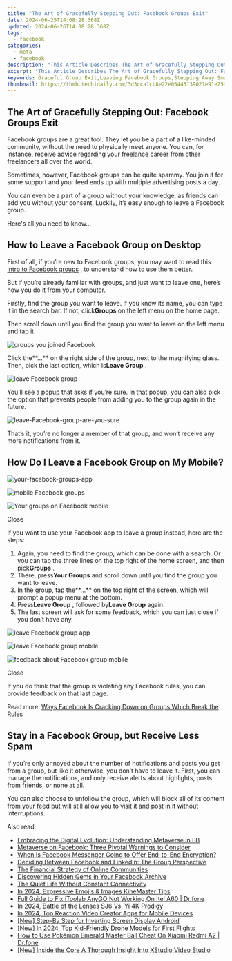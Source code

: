 ```yaml
---
title: "The Art of Gracefully Stepping Out: Facebook Groups Exit"
date: 2024-06-25T14:08:28.368Z
updated: 2024-06-26T14:08:28.368Z
tags:
  - facebook
categories:
  - meta
  - facebook
description: "This Article Describes The Art of Gracefully Stepping Out: Facebook Groups Exit"
excerpt: "This Article Describes The Art of Gracefully Stepping Out: Facebook Groups Exit"
keywords: Graceful Group Exit,Leaving Facebook Groups,Stepping Away Smartly,Exiting Online Communities,Farewell to FB GGs,Withdrawing From Social Groups,Strategic Group Departure
thumbnail: https://thmb.techidaily.com/3d3cca1cb8e22e05445139021e91e25daa93afe1718351a0f0a580312ddf158d.jpg
---
```


## The Art of Gracefully Stepping Out: Facebook Groups Exit

 Facebook groups are a great tool. They let you be a part of a like-minded community, without the need to physically meet anyone. You can, for instance, receive advice regarding your freelance career from other freelancers all over the world.

 Sometimes, however, Facebook groups can be quite spammy. You join it for some support and your feed ends up with multiple advertising posts a day.

 You can even be a part of a group without your knowledge, as friends can add you without your consent. Luckily, it’s easy enough to leave a Facebook group.

Here's all you need to know...

## How to Leave a Facebook Group on Desktop

 First of all, if you’re new to Facebook groups, you may want to read this [intro to Facebook groups](https://www.makeuseof.com/tag/facebook-closed-secret-groups/) , to understand how to use them better.

 But if you’re already familiar with groups, and just want to leave one, here’s how you do it from your computer.

 Firstly, find the group you want to leave. If you know its name, you can type it in the search bar. If not, click**Groups** on the left menu on the home page.

 Then scroll down until you find the group you want to leave on the left menu and tap it.

![groups you joined Facebook](https://static1.makeuseofimages.com/wordpress/wp-content/uploads/2021/06/group-you-joined-facebook.png)

 Click the**…** on the right side of the group, next to the magnifying glass. Then, pick the last option, which is**Leave Group** .

![leave Facebook group](https://static1.makeuseofimages.com/wordpress/wp-content/uploads/2021/06/leave-Facebook-group.png)

 You’ll see a popup that asks if you’re sure. In that popup, you can also pick the option that prevents people from adding you to the group again in the future.

![leave-Facebook-group-are-you-sure](https://static1.makeuseofimages.com/wordpress/wp-content/uploads/2021/06/leave-Facebook-group-are-you-sure.png)

 That’s it, you’re no longer a member of that group, and won’t receive any more notifications from it.

## How Do I Leave a Facebook Group on My Mobile?

![your-facebook-groups-app](https://static1.makeuseofimages.com/wordpress/wp-content/uploads/2021/06/your-Facebook-groups-app.png)

![mobile Facebook groups](https://static1.makeuseofimages.com/wordpress/wp-content/uploads/2021/06/mobile-Facebook-groups.png)

![Your groups on Facebook mobile](https://static1.makeuseofimages.com/wordpress/wp-content/uploads/2021/06/Your-groups-on-Facebook-mobile.png)

Close

 If you want to use your Facebook app to leave a group instead, here are the steps:

1. Again, you need to find the group, which can be done with a search. Or you can tap the three lines on the top right of the home screen, and then pick**Groups** .
2. There, press**Your Groups** and scroll down until you find the group you want to leave.
3. In the group, tap the**…** on the top right of the screen, which will prompt a popup menu at the bottom.
4. Press**Leave Group** , followed by**Leave Group** again.
5. The last screen will ask for some feedback, which you can just close if you don’t have any.

![leave Facebook group app](https://static1.makeuseofimages.com/wordpress/wp-content/uploads/2021/06/leave-Facebook-group-app.png)

![leave Facebook group mobile](https://static1.makeuseofimages.com/wordpress/wp-content/uploads/2021/06/leave-Facebook-group-mobile.png)

![feedback about Facebook group mobile](https://static1.makeuseofimages.com/wordpress/wp-content/uploads/2021/06/feedback-about-Facebook-group-mobile.png)

Close

 If you do think that the group is violating any Facebook rules, you can provide feedback on that last page.

 Read more: [Ways Facebook Is Cracking Down on Groups Which Break the Rules](https://www.makeuseof.com/ways-facebook-cracking-down-on-groups-break-rules/)

## Stay in a Facebook Group, but Receive Less Spam

 If you’re only annoyed about the number of notifications and posts you get from a group, but like it otherwise, you don’t have to leave it. First, you can manage the notifications, and only receive alerts about highlights, posts from friends, or none at all.

 You can also choose to unfollow the group, which will block all of its content from your feed but will still allow you to visit it and post in it without interruptions.


<ins class="adsbygoogle"
     style="display:block"
     data-ad-format="autorelaxed"
     data-ad-client="ca-pub-7571918770474297"
     data-ad-slot="1223367746"></ins>



<ins class="adsbygoogle"
     style="display:block"
     data-ad-client="ca-pub-7571918770474297"
     data-ad-slot="8358498916"
     data-ad-format="auto"
     data-full-width-responsive="true"></ins>

<span class="atpl-alsoreadstyle">Also read:</span>
<div><ul>
<li><a href="https://facebook.techidaily.com/embracing-the-digital-evolution-understanding-metaverse-in-fb/"><u>Embracing the Digital Evolution: Understanding Metaverse in FB</u></a></li>
<li><a href="https://facebook.techidaily.com/metaverse-on-facebook-three-pivotal-warnings-to-consider/"><u>Metaverse on Facebook: Three Pivotal Warnings to Consider</u></a></li>
<li><a href="https://facebook.techidaily.com/when-is-facebook-messenger-going-to-offer-end-to-end-encryption/"><u>When Is Facebook Messenger Going to Offer End-to-End Encryption?</u></a></li>
<li><a href="https://facebook.techidaily.com/deciding-between-facebook-and-linkedin-the-group-perspective/"><u>Deciding Between Facebook and LinkedIn: The Group Perspective</u></a></li>
<li><a href="https://facebook.techidaily.com/the-financial-strategy-of-online-communities/"><u>The Financial Strategy of Online Communities</u></a></li>
<li><a href="https://facebook.techidaily.com/discovering-hidden-gems-in-your-facebook-archive/"><u>Discovering Hidden Gems in Your Facebook Archive</u></a></li>
<li><a href="https://facebook.techidaily.com/the-quiet-life-without-constant-connectivity/"><u>The Quiet Life Without Constant Connectivity</u></a></li>
<li><a href="https://some-techniques.techidaily.com/in-2024-expressive-emojis-and-images-kinemaster-tips/"><u>In 2024, Expressive Emojis & Images  KineMaster Tips</u></a></li>
<li><a href="https://fake-location.techidaily.com/full-guide-to-fix-itoolab-anygo-not-working-on-itel-a60-drfone-by-drfone-virtual-android/"><u>Full Guide to Fix iToolab AnyGO Not Working On Itel A60 | Dr.fone</u></a></li>
<li><a href="https://extra-lessons.techidaily.com/in-2024-battle-of-the-lenses-sj6-vs-yi-4k-prodigy/"><u>In 2024, Battle of the Lenses  SJ6 Vs. Yi 4K Prodigy</u></a></li>
<li><a href="https://video-ai-editor.techidaily.com/in-2024-top-reaction-video-creator-apps-for-mobile-devices/"><u>In 2024, Top Reaction Video Creator Apps for Mobile Devices</u></a></li>
<li><a href="https://extra-support.techidaily.com/new-step-by-step-for-inverting-screen-display-android/"><u>[New] Step-By Step for Inverting Screen Display Android</u></a></li>
<li><a href="https://vp-tips.techidaily.com/new-in-2024-top-kid-friendly-drone-models-for-first-flights/"><u>[New] In 2024, Top Kid-Friendly Drone Models for First Flights</u></a></li>
<li><a href="https://change-location.techidaily.com/how-to-use-pokemon-emerald-master-ball-cheat-on-xiaomi-redmi-a2-drfone-by-drfone-virtual-android/"><u>How to Use Pokémon Emerald Master Ball Cheat On Xiaomi Redmi A2 | Dr.fone</u></a></li>
<li><a href="https://extra-skills.techidaily.com/new-inside-the-core-a-thorough-insight-into-xstudio-video-studio/"><u>[New] Inside the Core  A Thorough Insight Into XStudio Video Studio</u></a></li>
</ul></div>

